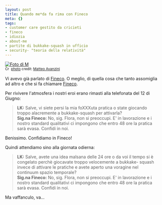 ```yaml
--- 
layout: post
title: Quando me*da fa rima con Fineco
meta: {}
tags: 
- customer care gestito da cricieti
- fineco
- idiozia
- about-me
- partite di bukkake-squash in ufficio
- security- "teoria della relatività"
---
```

<a href="http://www.flickr.com/photos/86212696@N00/469743172/" title="Foto di M" target="_blank"><img src="http://farm1.static.flickr.com/176/469743172_bcd2c398ae.jpg" alt="Foto di M" border="0" /></a>  
<small><a href="http://creativecommons.org/licenses/by-nc-nd/2.0/" title="Attribution-NonCommercial-NoDerivs License" target="_blank"><img src="http://www.lastknight.com/wp-content/plugins/photo-dropper/images/cc.png" alt="Creative Commons License" border="0" width="16" height="16" align="absmiddle" /></a> <a href="http://www.photodropper.com/photos/" target="_blank">photo</a> credit: <a href="http://www.flickr.com/photos/86212696@N00/469743172/" title="Matteo Avanzini" target="_blank">Matteo Avanzini</a></small>  
  
Vi avevo già parlato di [Fineco](http://www.lastknight.com/2008/06/12/conto-fineco-lento-e-delusione/). O meglio, di quella cosa che tanto assomiglia ad altro e che si fa chiamare [Fineco](http://www.lastknight.com/2008/06/12/conto-fineco-lento-e-delusione/).  
  
Per rivivere l'atmosfera i nostri eroi erano rimasti alla telefonata del 12 di Giugno:  
  
> **LK:** Salve, vi siete persi la mia foXXXuta pratica o state giocando troppo alacremente a bukkake-squash per attivarla?  
> **Sig.na Fineco:** No, sig. Flora, non si preoccupi. E' in lavorazione e i nostro standard qualitativi ci impongono che entro 48 ore la pratica sarà evasa. Confidi in noi.  
  
Benissimo. Confidiamo in Fineco!  
  
Quindi attendiamo sino alla giornata odierna:  
  
> **LK:** Salve, avete una idea malsana delle 24 ore o da voi il tempo si è congelato perchè giocavate troppo velocemente a bukkake- squash invece di attivare le pratiche e avete aperto una voragine nel continuum spazio temporale?  
> **Sig.na Fineco:** No, sig. Flora, non si preoccupi. E' in lavorazione e i nostro standard qualitativi ci impongono che entro 48 ore la pratica sarà evasa. Confidi in noi.    
  
Ma vaffanculo, va...  
  
 
